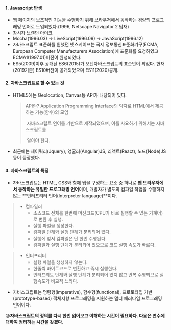 #### 1. Javascript 탄생

- 웹 페이지의 보조적인 기능을 수행하기 위해 브라우저에서 동작하는 경량의 프로그래밍 언어로 도입되었다.(1996, Netscape Navigator 2 탑재)
- 창시자 브렌던 아이크
- Mocha(1996.03) -> LiveScript(1996.09) -> JavaScript(1996.12)
- 자바스크립트 표준화를 원했던 넷스케이프는 국제 정보통신표준화기구(ECMA, European Computer Manufacturers Association)에 표준화를 요청하였고 ECMA1(1997.01)버전이 완성되었다.
- ES5(2009)이후 공개된  ES6(2015)가 모던자바스크립트의 표준안이 되었다. 현재(2019기준) ES10버전이 공개되었으며 ES11(2020)공개.

#### 2. 자바스크립트로 할 수 있는 것

- HTML5에는 Geolocation, Canvas등 API가 내장되어 있다. 

  > API란? Application Programming Interface의 약자로 HTML에서 제공하는 기능(함수)의 모임
  >
  > ​			 자바스크립트 언어를 기반으로 제작되었으며, 이를 사요하기 위해서는 자바스크립트를
  >
  > ​			 알아야 한다.

- 최근에는 제이쿼리(Jquery), 앵귤러(Angular)JS, 리액트(React), 노드(Node)JS 등이 등장했다.

#### 3. 자바스크립트의 특징

- 자바스크립트는 HTML, CSS와 함께 웹을 구성하는 요소 중 하나로 **웹 브라우저에서 동작하는 유일한 프로그래밍 언어**이며, 개발자가 별도의 컴파일 작업을 수행하지 않는 **인터프리터 언어(Interpreter language)**이다.

> - 컴파일러 
>   - 소스코드 전체를 한번에 머신코드(CPU가 바로 실행할 수 있는 기계어)로 변환 후 실행.
>   - 실행 파일을 생성한다.
>   - 컴파일 단계와 실행 단계가 분리되어 있다. 
>   - 실행에 앞서 컴파일은 단 한번 수행된다.
>   - 컴파일과 실행 단계가 분리되어 있으므로 코드 실행 속도가 빠르다.

> - 인터프리터
>   - 실행 파일을 생성하지 않는다.
>   - 한줄씩 바이트코드로 변환하고 즉시 실행한다.
>   - 인터프리트 단계와 실행 단계가 분리되어 있지 않고 반복 수행되므로 실행속도가 비교적 느리다.

- 자바스크립트는 명령형(imperative), 함수형(functional), 프로토타입 기반(prototype-based) 객체지향 프로그래밍을 지원하는 멀티 패러다임 프로그래밍 언어이다.



:disappointed:**자바스크립트의 정의를 다시 한번 읽어보고 이해하는 시간이 필요하다. 다음은 변수에 대하여 정리하는 시간을 갖겠다.**

